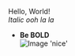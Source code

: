 Hello, World!  
*Italic* *ooh la la*  
* **Be BOLD**  
![Image](https://cdn.pixabay.com/photo/2022/12/11/04/11/thumbs-up-7648171_1280.png](https://cdn.pixabay.com/photo/2022/12/11/04/11/thumbs-up-7648171_1280.png)https://cdn.pixabay.com/photo/2022/12/11/04/11/thumbs-up-7648171_1280.png)
'nice'
